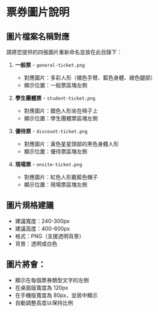 # 票券圖片說明

## 圖片檔案名稱對應

請將您提供的四張圖片重新命名並放在此目錄下：

1. **一般票** - `general-ticket.png`

   - 對應圖片：多彩人形（橘色手臂、藍色身體、綠色腿部）
   - 顯示位置：一般票區塊左側

2. **學生團體票** - `student-ticket.png`

   - 對應圖片：銀色人形坐在椅子上
   - 顯示位置：學生團體票區塊左側

3. **優待票** - `discount-ticket.png`

   - 對應圖片：黃色星星頭部的黑色身體人形
   - 顯示位置：優待票區塊左側

4. **現場票** - `onsite-ticket.png`
   - 對應圖片：紅色人形戴藍色帽子
   - 顯示位置：現場票區塊左側

## 圖片規格建議

- 建議寬度：240-300px
- 建議高度：400-600px
- 格式：PNG（支援透明背景）
- 背景：透明或白色

## 圖片將會：

- 顯示在每個票券類型文字的左側
- 在桌面版寬度為 120px
- 在手機版寬度為 80px，並居中顯示
- 自動調整高度以保持比例

